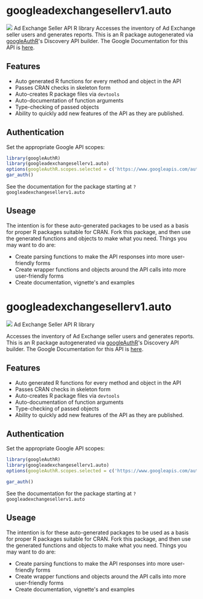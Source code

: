 # googleadexchangesellerv1.auto
![](https://www.google.com/images/icons/product/doubleclick-32.gif)
Ad Exchange Seller API R library
Accesses the inventory of Ad Exchange seller users and generates reports.
This is an R package autogenerated via [googleAuthR](http://code.markedmondson.me/googleAuthR)'s Discovery API builder. 
The Google Documentation for this API is [here](https://developers.google.com/ad-exchange/seller-rest/).
## Features 
 * Auto generated R functions for every method and object in the API
 * Passes CRAN checks in skeleton form
 * Auto-creates R package files via `devtools`
 * Auto-documentation of function arguments
 * Type-checking of passed objects
 * Ability to quickly add new features of the API as they are published.
## Authentication
Set the appropriate Google API scopes:
```r
library(googleAuthR)
library(googleadexchangesellerv1.auto)
options(googleAuthR.scopes.selected = c('https://www.googleapis.com/auth/adexchange.seller', 'https://www.googleapis.com/auth/adexchange.seller.readonly'))
gar_auth()
```
 See the documentation for the package starting at `?googleadexchangesellerv1.auto`
## Useage
The intention is for these auto-generated packages to be used as a basis for proper R packages suitable for CRAN.
Fork this package, and then use the generated functions and objects to make what you need.
Things you may want to do are:
* Create parsing functions to make the API responses into more user-friendly forms
* Create wrapper functions and objects around the API calls into more user-friendly forms
* Create documentation, vignette's and examples
# googleadexchangesellerv1.auto
![](https://www.google.com/images/icons/product/doubleclick-32.gif)
Ad Exchange Seller API R library

Accesses the inventory of Ad Exchange seller users and generates reports.
This is an R package autogenerated via [googleAuthR](http://code.markedmondson.me/googleAuthR)'s Discovery API builder. 
The Google Documentation for this API is [here](https://developers.google.com/ad-exchange/seller-rest/).

## Features 
 * Auto generated R functions for every method and object in the API
 * Passes CRAN checks in skeleton form
 * Auto-creates R package files via `devtools`
 * Auto-documentation of function arguments
 * Type-checking of passed objects
 * Ability to quickly add new features of the API as they are published.

## Authentication
Set the appropriate Google API scopes:

```r
library(googleAuthR)
library(googleadexchangesellerv1.auto)
options(googleAuthR.scopes.selected = c('https://www.googleapis.com/auth/adexchange.seller', 'https://www.googleapis.com/auth/adexchange.seller.readonly'))

gar_auth()
```
 See the documentation for the package starting at `?googleadexchangesellerv1.auto`
## Useage
The intention is for these auto-generated packages to be used as a basis for proper R packages suitable for CRAN.
Fork this package, and then use the generated functions and objects to make what you need.
Things you may want to do are:
* Create parsing functions to make the API responses into more user-friendly forms
* Create wrapper functions and objects around the API calls into more user-friendly forms
* Create documentation, vignette's and examples

